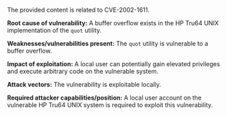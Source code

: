 The provided content is related to CVE-2002-1611.

**Root cause of vulnerability:**
A buffer overflow exists in the HP Tru64 UNIX implementation of the `quot` utility.

**Weaknesses/vulnerabilities present:**
The `quot` utility is vulnerable to a buffer overflow.

**Impact of exploitation:**
A local user can potentially gain elevated privileges and execute arbitrary code on the vulnerable system.

**Attack vectors:**
The vulnerability is exploitable locally.

**Required attacker capabilities/position:**
A local user account on the vulnerable HP Tru64 UNIX system is required to exploit this vulnerability.